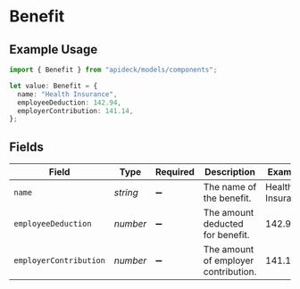 # Benefit

## Example Usage

```typescript
import { Benefit } from "apideck/models/components";

let value: Benefit = {
  name: "Health Insurance",
  employeeDeduction: 142.94,
  employerContribution: 141.14,
};
```

## Fields

| Field                                | Type                                 | Required                             | Description                          | Example                              |
| ------------------------------------ | ------------------------------------ | ------------------------------------ | ------------------------------------ | ------------------------------------ |
| `name`                               | *string*                             | :heavy_minus_sign:                   | The name of the benefit.             | Health Insurance                     |
| `employeeDeduction`                  | *number*                             | :heavy_minus_sign:                   | The amount deducted for benefit.     | 142.94                               |
| `employerContribution`               | *number*                             | :heavy_minus_sign:                   | The amount of employer contribution. | 141.14                               |